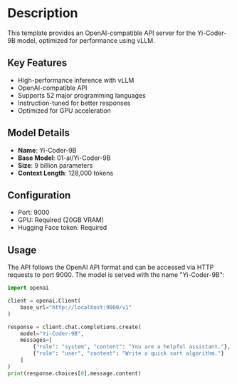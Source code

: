 # Description
This template provides an OpenAI-compatible API server for the Yi-Coder-9B model, optimized for performance using vLLM.

## Key Features
- High-performance inference with vLLM
- OpenAI-compatible API
- Supports 52 major programming languages
- Instruction-tuned for better responses
- Optimized for GPU acceleration

## Model Details

- **Name**: Yi-Coder-9B
- **Base Model**: 01-ai/Yi-Coder-9B
- **Size**: 9 billion parameters
- **Context Length**: 128,000 tokens

## Configuration
- Port: 9000
- GPU: Required (20GB VRAM)
- Hugging Face token: Required

## Usage
The API follows the OpenAI API format and can be accessed via HTTP requests to port 9000. The model is served with the name "Yi-Coder-9B":

```python
import openai

client = openai.Client(
    base_url="http://localhost:9000/v1"
)

response = client.chat.completions.create(
    model="Yi-Coder-9B",
    messages=[
        {"role": "system", "content": "You are a helpful assistant."},
        {"role": "user", "content": "Write a quick sort algorithm."}
    ]
)
print(response.choices[0].message.content)
``` 